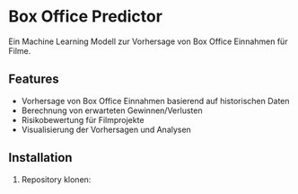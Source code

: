 # Box Office Predictor

Ein Machine Learning Modell zur Vorhersage von Box Office Einnahmen für Filme.

## Features
- Vorhersage von Box Office Einnahmen basierend auf historischen Daten
- Berechnung von erwarteten Gewinnen/Verlusten
- Risikobewertung für Filmprojekte
- Visualisierung der Vorhersagen und Analysen

## Installation

1. Repository klonen: